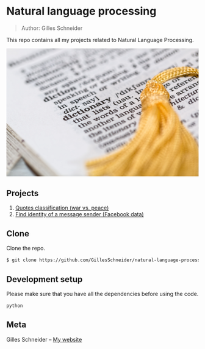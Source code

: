 # Natural language processing
> Author: Gilles Schneider

This repo contains all my projects related to Natural Language Processing. 

![](header.jpg)

## Projects
1. [Quotes classification (war vs. peace)](/quotes/war_peace)
2. [Find identity of a message sender (Facebook data)](/identity)

## Clone

Clone the repo. 

```sh
$ git clone https://github.com/GillesSchneider/natural-language-processing/

```

## Development setup

Please make sure that you have all the dependencies before using the code.

```sh
python 
```

## Meta

Gilles Schneider – [My website](https://gillesschneider.github.io/me/)



<!-- Markdown link & img dfn's -->
[nlp-image]: https://github.com/GillesSchneider/natural-language-processing/
[nlp-url]: https://github.com/GillesSchneider/natural-language-processing/
